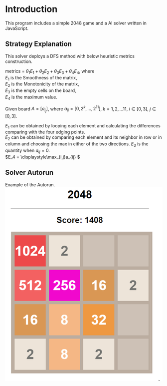 # Introduction
This program includes a simple 2048 game and a AI solver written in JavaScript.

## Strategy Explanation
This solver deploys a DFS method with below heuristic metrics construction.

metrics = $\theta_1E_1 + \theta_2E_2 + \theta_3E_3 + \theta_4E_4$, where \
$E_1$ is the Smoothness of the matrix, \
$E_2$ is the Monotonicity of the matrix, \
$E_3$ is the empty cells on the board, \
$E_4$ is the maximum value. 

Given board $A=[a_{i_j}]$, where $a_{ij} = [0, 2^k, \dots, 2^11]$, $k = 1, 2, \dots 11$, $i\in[0, 3]$, $j\in[0, 3]$. 

$E_1$ can be obtained by looping each element and calculating the differences comparing with the four edging points. \
$E_2$ can be obtained by comparing each element and its neighbor in row or in column and choosing the max in either of the two directions. 
$E_3$ is the quantity when $a_{ij} = 0$. \
$E_4 = \displaystyle\max_{i,j}a_{ij} $


## Solver Autorun
Example of the Autorun.
![Example of the solver](src\main\resources\static\images\2048solver_example.gif)


